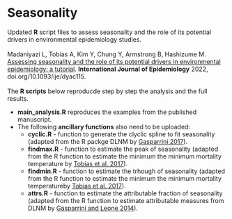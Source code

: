 # Seasonality
Updated **R** script files to assess seasonality and the role of its potential drivers in environmental epidemiology studies.
<br>
<br>
Madaniyazi L, Tobías A, Kim Y, Chung Y, Armstrong B, Hashizume M. <a href="https://academic.oup.com/ije/advance-article/doi/10.1093/ije/dyac115/6593248" target="_blank">Assessing seasonality and the role of its potential drivers in environmental epidemiology: a tutorial</a>. <b>International Journal of Epidemiology</b> 2022, doi.org/10.1093/ije/dyac115.
<br>
<br>
The **R scripts** below reproducde step by step the analysis and the full results. 
<br>
* **main_analysis.R** reproduces the examples from the published manuscript. 
* The following **ancillary functions** also need to be uploaded: 
    * **cyclic.R** - function to generate the clyclic spline to fit seasonality (adapted from the R packge DLNM by <a href="https://pubmed.ncbi.nlm.nih.gov/22003319/" target="_blank">Gasparrini 2017</a>).  
    * **findmax.R** - function to estimate the peak of seasonality (adapted from the R function to estimate the minimum the minimum mortality temperature by <a href="https://pubmed.ncbi.nlm.nih.gov/27748681/" target="_blank">Tobías et al. 2017</a>). 
    * **findmin.R** - function to estimate the trhough of seasonality (adapted from the R function to estimate the minimum the minimum mortality temperatureby <a href="https://pubmed.ncbi.nlm.nih.gov/27748681/" target="_blank">Tobías et al. 2017</a>). 
    * **attrs.R** - function to estimate the attributable fraction of seasonality (adapted from the R function to estimate attributable measures from DLNM by <a href="https://pubmed.ncbi.nlm.nih.gov/24758509/" target="_blank">Gasparrini and Leone 2014</a>). 
